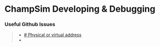 # ChampSim Developing & Debugging
### Useful Github Issues
 > - [# Physical or virtual address](https://github.com/ChampSim/ChampSim/issues/15)
 > -
<!--stackedit_data:
eyJoaXN0b3J5IjpbLTk2MjY5MDA5NF19
-->